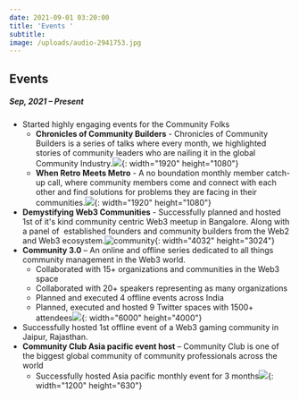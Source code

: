 ```yaml
---
date: 2021-09-01 03:20:00
title: 'Events '
subtitle:
image: /uploads/audio-2941753.jpg
---
```

## Events

##### Sep, 2021 – Present

* Started highly engaging events for the Community Folks
  * **Chronicles of Community Builders** - Chronicles of Community Builders is a series of talks where every month, we highlighted stories of community leaders who are nailing it in the global Community Industry.![](/uploads/rich.png){: width="1920" height="1080"}
  * **When Retro Meets Metro** - A no boundation monthly member catch-up call, where community members come and connect with each other and find solutions for problems they are facing in their communities.![](/uploads/screenshot-2022-01-28-211553.png){: width="1920" height="1080"}
* **Demystifying Web3 Communities** - Successfully planned and hosted 1st of it's kind community centric Web3 meetup in Bangalore. Along with a panel of&nbsp; established founders and community builders from the Web2 and Web3 ecosystem.![community](/uploads/img-0359.jpg){: width="4032" height="3024"}
* **Community 3.0** – An online and offline series dedicated to all things community management in the Web3 world.
  * Collaborated with 15+ organizations and communities in the Web3 space
  * Collaborated with 20+ speakers representing as many organizations
  * Planned and executed 4 offline events across India
  * Planned, executed and hosted 9 Twitter spaces with 1500+ attendees![](/uploads/img-9011.JPG){: width="6000" height="4000"}
* Successfully hosted 1st offline event of a Web3 gaming community in Jaipur, Rajasthan.
* **Community Club Asia pacific event host** – Community Club is one of the biggest global community of community professionals across the world
  * Successfully hosted Asia pacific monthly event for 3 months![](/uploads/dec-asia-centered-hangout-1.png){: width="1200" height="630"}